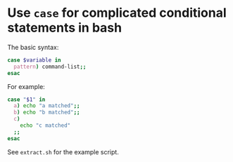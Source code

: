 # Use `case` for complicated conditional statements in bash

The basic syntax:

```bash
case $variable in
  pattern) command-list;;
esac
```

For example:
```bash
case "$1" in
  a) echo "a matched";;
  b) echo "b matched";;
  c)
    echo "c matched"
  ;;
esac
```

See `extract.sh` for the example script.
